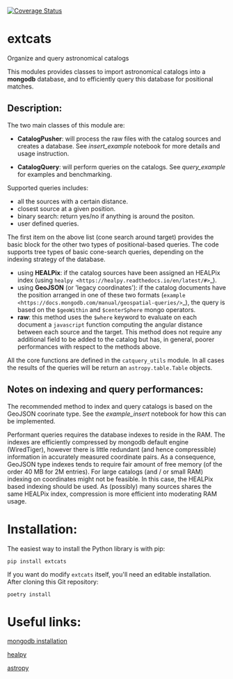 
[![Coverage Status](https://coveralls.io/repos/github/AmpelAstro/extcats/badge.svg?branch=main)](https://coveralls.io/repos/github/AmpelAstro/extcats?branch=main)

# extcats

Organize and query astronomical catalogs

This modules provides classes to import astronomical catalogs into 
a **mongodb** database, and to efficiently query this database for 
positional matches.


## Description:

The two main classes of this module are:

- **CatalogPusher**: will process the raw files with the catalog sources and creates a database. See *insert_example* notebook for more details and usage instruction.
    
- **CatalogQuery**: will perform queries on the catalogs. See *query_example* for examples and benchmarking.

Supported queries includes:

 - all the sources with a certain distance.
 - closest source at a given position.
 - binary search: return yes/no if anything is around the positon.
 - user defined queries.

The first item on the above list (cone search around target) provides the basic block for the other two types of positional-based queries. The code supports tree types of basic
cone-search queries, depending on the indexing strategy of the database.

- using **HEALPix**: if the catalog sources have been assigned an HEALPix index (using `healpy <https://healpy.readthedocs.io/en/latest/#>`_).
- using **GeoJSON** (or 'legacy coordinates'): if the catalog documents have the 
      position arranged in one of these two formats (`example 
      <https://docs.mongodb.com/manual/geospatial-queries/>`_), the query is based on
      the ``$geoWithin`` and ``$centerSphere`` mongo operators.
- **raw**: this method uses the ``$where`` keyword to evaluate on each document a ``javascript``
      function computing the angular distance between each source and the target. This method 
      does not require any additional field to be added to the catalog but has, in general, 
      poorer performances with respect to the methods above.
      
All the core functions are defined in the ``catquery_utils`` module. In all cases the 
results of the queries will be return an ``astropy.table.Table`` objects.


## Notes on indexing and query performances:

The recommended method to index and query catalogs is based on the GeoJSON coorinate type.
See the *example_insert* notebook for how this can be implemented. 


Performant queries requires the database indexes to reside in the RAM. The indexes are 
efficiently compressed by mongodb default engine (WiredTiger), however there is little
redundant (and hence compressible) information in accurately measured coordinate pairs.
As a consequence, GeoJSON type indexes tends to require fair amount of free memory (of 
the order 40 MB for 2M entries). For large catalogs (and / or small RAM) indexing on 
coordinates might not be feasible. In this case, the HEALPix based indexing should 
be used. As (possibly) many sources shares the same HEALPix index, compression is 
more efficient into moderating RAM usage.

# Installation:
The easiest way to install the Python library is with pip:
    
    pip install extcats

If you want do modify `extcats` itself, you'll need an editable installation.
After cloning this Git repository:
   
    poetry install

# Useful links:
[mongodb installation](https://docs.mongodb.com/manual/administration/install-community/)

[healpy](https://healpy.readthedocs.io/en/latest)

[astropy](https://www.astropy.org)

